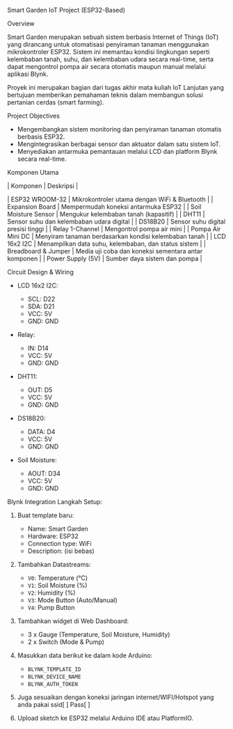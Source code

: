  Smart Garden IoT Project (ESP32-Based)

Overview

Smart Garden merupakan sebuah sistem berbasis Internet of Things (IoT) yang dirancang untuk otomatisasi penyiraman tanaman menggunakan mikrokontroler ESP32. Sistem ini memantau kondisi lingkungan seperti kelembaban tanah, suhu, dan kelembaban udara secara real-time, serta dapat mengontrol pompa air secara otomatis maupun manual melalui aplikasi Blynk.

Proyek ini merupakan bagian dari tugas akhir mata kuliah IoT Lanjutan yang bertujuan memberikan pemahaman teknis dalam membangun solusi pertanian cerdas (smart farming).



Project Objectives

- Mengembangkan sistem monitoring dan penyiraman tanaman otomatis berbasis ESP32.
- Mengintegrasikan berbagai sensor dan aktuator dalam satu sistem IoT.
- Menyediakan antarmuka pemantauan melalui LCD dan platform Blynk secara real-time.




 Komponen Utama

| Komponen               | Deskripsi                                                                 |

| ESP32 WROOM-32         | Mikrokontroler utama dengan WiFi & Bluetooth                             |
| Expansion Board        | Mempermudah koneksi antarmuka ESP32                                      |
| Soil Moisture Sensor   | Mengukur kelembaban tanah (kapasitif)                                    |
| DHT11                  | Sensor suhu dan kelembaban udara digital                                 |
| DS18B20                | Sensor suhu digital presisi tinggi                                       |
| Relay 1-Channel        | Mengontrol pompa air mini                                                 |
| Pompa Air Mini DC      | Menyiram tanaman berdasarkan kondisi kelembaban tanah                    |
| LCD 16x2 I2C           | Menampilkan data suhu, kelembaban, dan status sistem                     |
| Breadboard & Jumper    | Media uji coba dan koneksi sementara antar komponen                      |
| Power Supply (5V)      | Sumber daya sistem dan pompa                                             |


 Circuit Design & Wiring

- LCD 16x2 I2C:  
  - SCL: D22  
  - SDA: D21  
  - VCC: 5V  
  - GND: GND  

- Relay:  
  - IN: D14  
  - VCC: 5V  
  - GND: GND  

- DHT11:  
  - OUT: D5  
  - VCC: 5V  
  - GND: GND  

- DS18B20:  
  - DATA: D4  
  - VCC: 5V  
  - GND: GND  

- Soil Moisture:  
  - AOUT: D34  
  - VCC: 5V  
  - GND: GND  


 Blynk Integration
 Langkah Setup:

1. Buat template baru:  
   - Name: Smart Garden  
   - Hardware: ESP32  
   - Connection type: WiFi  
   - Description: (isi bebas)

2. Tambahkan Datastreams:
   - `V0`: Temperature (°C)
   - `V1`: Soil Moisture (%)
   - `V2`: Humidity (%)
   - `V3`: Mode Button (Auto/Manual)
   - `V4`: Pump Button

3. Tambahkan widget di Web Dashboard:
   - 3 x Gauge (Temperature, Soil Moisture, Humidity)
   - 2 x Switch (Mode & Pump)

4. Masukkan data berikut ke dalam kode Arduino:
   - `BLYNK_TEMPLATE_ID`
   - `BLYNK_DEVICE_NAME`
   - `BLYNK_AUTH_TOKEN`

5. Juga sesuaikan dengan koneksi jaringan internet/WIFI/Hotspot yang anda pakai
ssid[ ]
Pass[ ]

6. Upload sketch ke ESP32 melalui Arduino IDE atau PlatformIO.

